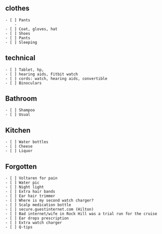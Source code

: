 ## clothes
	- [ ] Pants
		-
	- [ ] Coat, gloves, hat
	- [ ] Shoes
	- [ ] Pants
	- [ ] Sleeping
## technical
	- [ ] Tablet, hp,
	- [ ] hearing aids, Fitbit watch
	- [ ] cords: watch, hearing aids, convertible
	- [ ] Binoculars
## Bathroom
	- [ ] Shampoo
	- [ ] Usual
## Kitchen
	- [ ] Water bottles
	- [ ] Cheese
	- [ ] Liquor
## Forgotten
	- [ ] Voltaren for pain
	- [ ] Water pic
	- [ ] Night light
	- [ ] Extra hair bands
	- [ ] Ear hair trimmer
	- [ ] Where is my second watch charger?
	- [ ] Scalp medication bottle
	- [ ] secure.guestinternet.com (Hilton)
	- [ ] Bad internet/wife in Rock Hill was a trial run for the cruise
	- [ ] Ear drops prescription
	- [ ] Extra watch charger
	- [ ] Q-tips